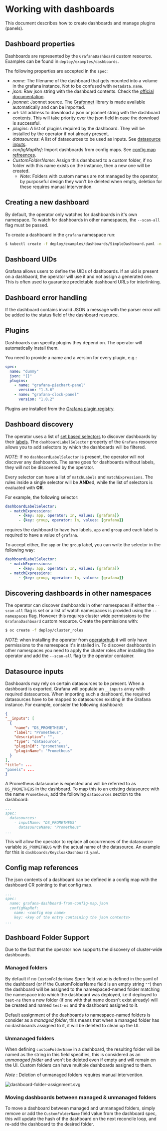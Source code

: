 # Working with dashboards

This document describes how to create dashboards and manage plugins (panels).

## Dashboard properties

Dashboards are represented by the `GrafanaDashboard` custom resource. Examples can be found in `deploy/examples/dashboards`.

The following properties are accepted in the `spec`:

* *name*: The filename of the dashboard that gets mounted into a volume in the grafana instance. Not to be confused with `metadata.name`.
* *json*: Raw json string with the dashboard contents. Check the [official documentation](https://grafana.com/docs/reference/dashboard/#dashboard-json).
* *jsonnet*: Jsonnet source. The [Grafonnet](https://grafana.github.io/grafonnet-lib/) library is made available automatically and can be imported.
* *url*: Url address to download a json or jsonnet string with the dashboard contents. This will take priority over the json field in case the download is successful.
* *plugins*: A list of plugins required by the dashboard. They will be installed by the operator if not already present.
* *datasources*: A list of datasources to be used as inputs. See [datasource inputs](#datasource-inputs).
* *configMapRef*: Import dashboards from config maps. See [config map refreences](#config-map-references).
* *CustomFolderName*: Assign this dashboard to a custom folder, if no folder with this name exists on the instance, then a new one will be created. 
  * _Note_: Folders with custom names are not managed by the operator, by purposeful design they won't be deleted when empty, deletion for these requires manual intervention.

## Creating a new dashboard

By default, the operator only watches for dashboards in it's own namespace. To watch for dashboards in other namespaces, the `--scan-all` flag must be passed.

To create a dashboard in the `grafana` namespace run:

```sh
$ kubectl create -f deploy/examples/dashboards/SimpleDashboard.yaml -n grafana
```

## Dashboard UIDs

Grafana allows users to define the UIDs of dashboards. If an uid is present on a dashbaord, the operator will use it and not assign a generated one. This is often used to guarantee predictable dashboard URLs for interlinking.

## Dashboard error handling

If the dashboard contains invalid JSON a message with the parser error will be added to the status field of the dashboard resource.

## Plugins

Dashboards can specify plugins they depend on. The operator will automatically install them.

You need to provide a name and a version for every plugin, e.g.:

```yaml
spec:
  name: "dummy"
  json: "{}"
  plugins:
    - name: "grafana-piechart-panel"
      version: "1.3.6"
    - name: "grafana-clock-panel"
      version: "1.0.2"
```

Plugins are installed from the [Grafana plugin registry](https://grafana.com/plugins).

## Dashboard discovery

The operator uses a list of [set based selectors](https://kubernetes.io/docs/concepts/overview/working-with-objects/labels/#resources-that-support-set-based-requirements) to discover dashboards by their [labels](https://kubernetes.io/docs/concepts/overview/working-with-objects/labels/). The `dashboardLabelSelector` property of the `Grafana` resource allows you to add selectors by which the dashboards will be filtered.

*NOTE*: If no `dashboardLabelSelector` is present, the operator will not discover any dashboards. The same goes for dashboards without labels, they will not be discovered by the operator. 

Every selector can have a list of `matchLabels` and `matchExpressions`. The rules inside a single selector will be **AND**ed, while the list of selectors is evaluated with **OR**. 

For example, the following selector:

```yaml
dashboardLabelSelector:
  - matchExpressions:
      - {key: app, operator: In, values: [grafana]}
      - {key: group, operator: In, values: [grafana]}
```

requires the dashboard to have two labels, `app` and `group` and each label is required to have a value of `grafana`.

To accept either, the `app` or the `group` label, you can write the selector in the following way:

```yaml
dashboardLabelSelector:
  - matchExpressions:
      - {key: app, operator: In, values: [grafana]}
  - matchExpressions:
      - {key: group, operator: In, values: [grafana]}          
```

## Discovering dashboards in other namespaces

The operator can discover dashboards in other namespaces if either the `--scan-all` flag is set or a list of watch namespaces is provided using the `--namespaces` flag. However this requires cluster wide permissions to the `GrafanaDashboard` custom resource. Create the permissions with:
```sh
$ oc create -f deploy/cluster_roles
```

*NOTE*: when installing the operator from [operatorhub](https://operatorhub.io/) it will only have permissions to the namespace it's installed in. To discover dashboards in other namespaces you need to apply the cluster roles after installing the operator and add the `--scan-all` flag to the operator container.

## Datasource inputs

Dashboards may rely on certain datasources to be present. When a dashboard is exported, Grafana will populate an `__inputs` array with required datasources. When importing such a dashboard, the required datasources have to be mapped to datasources existing in the Grafana instance. For example, consider the following dashboard:

```json
{
"__inputs": [
  {
    "name": "DS_PROMETHEUS",
    "label": "Prometheus",
    "description": "",
    "type": "datasource",
    "pluginId": "prometheus",
    "pluginName": "Prometheus"
  }
],
"title": ...
"panels": ...
}
```

A Prometheus datasource is expected and will be referred to as `DS_PROMETHEUS` in the dashboard. To map this to an existing datasource with the name `Prometheus`, add the following `datasources` section to the dashboard:

```yaml
...
spec:
  datasources:
    - inputName: "DS_PROMETHEUS"
      datasourceName: "Prometheus"
...
```

This will allow the operator to replace all occurrences of the datasource variable `DS_PROMETHEUS` with the actual name of the datasource. An example for this is `dashboards/KeycloakDashboard.yaml`. 

## Config map references

The json contents of a dashboard can be defined in a config map with the dashboard CR pointing to that config map.

```yaml
...
spec:
  name: grafana-dashboard-from-config-map.json
  configMapRef:
    name: <config map name>
    key: <key of the entry containing the json contents>
...
```
## Dashboard Folder Support
Due to the fact that the operator now supports the discovery of cluster-wide dashboards. 


### Managed folders
By default if no `CustomFolderName` Spec field value is defined in the yaml of the dashboard (or if the CustomFolderName field is an empty string `""`) then the dashboard will be assigned 
to the namespaced-named folder matching the namespace into which the dashboard was deployed, i.e if deployed to `test-ns` then a new folder (if one with that name doesn't exist already) will be created and named `test-ns` and
the dashboard assigned to it.

Default assignment of the dashboards to namespace-named folders is consider as a _managed folder_, this means that when a managed folder has no dashboards assigned to it, it will be deleted to clean up the UI.

### Unmanaged folders
When defining `customFolderName` in a dashboard, the resulting folder will be named as the string in this field specifies, this is considered as an _unmanaged folder_ and won't be deleted even if empty and will remain
on the UI. 
Custom folders can have multiple dashboards assigned to them.

_Note_ : Deletion of unmanaged folders requires manual intervention.

![dashboard-folder-assignment.svg](./resources/dashboard-folder-assignment.svg)


### Moving dashboards between managed & unmanaged folders
To move a dashboard between managed and unmanaged folders, simply remove or add the `CustomFolderName` field value from the dashboard spec,
this will update the hash of the dashboard on the next reconcile loop, and re-add the dashboard to the desired folder.
 
